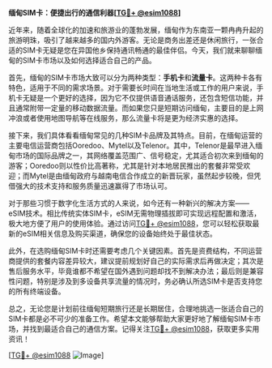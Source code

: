 **缅甸SIM卡：便捷出行的通信利器[[TG💪+ @esim1088](https://t.me/s/esim1088)]**

近年来，随着全球化的加速和旅游业的蓬勃发展，缅甸作为东南亚一颗冉冉升起的旅游明珠，吸引了越来越多的国内外游客。无论是商务出差还是休闲旅行，一张合适的SIM卡无疑是您在异国他乡保持通讯畅通的最佳伴侣。今天，我们就来聊聊缅甸的SIM卡市场以及如何选择适合自己的产品。

首先，缅甸的SIM卡市场大致可以分为两种类型：**手机卡**和**流量卡**。这两种卡各有特色，适用于不同的需求场景。对于需要长时间在当地生活或工作的用户来说，手机卡无疑是一个更好的选择，因为它不仅提供语音通话服务，还包含短信功能，并且通常附带一定量的移动数据流量。而如果您只是短期访问缅甸，主要目的是上网冲浪或者使用地图导航等在线服务，那么流量卡将是更为经济实惠的选择。

接下来，我们具体看看缅甸常见的几种SIM卡品牌及其特点。目前，在缅甸运营的主要电信运营商包括Ooredoo、Mytel以及Telenor。其中，Telenor是最早进入缅甸市场的国际品牌之一，其网络覆盖范围广、信号稳定，尤其适合初次来到缅甸的游客；Ooredoo则以性价比高著称，尤其是针对本地居民推出的套餐非常受欢迎；而Mytel是由缅甸政府与越南电信合作成立的新晋玩家，虽然起步较晚，但凭借强大的技术支持和服务质量迅速赢得了市场认可。

对于那些习惯于数字化生活方式的人来说，如今还有一种新兴的解决方案——eSIM技术。相比传统实体SIM卡，eSIM无需物理插拔即可实现远程配置和激活，极大地方便了用户的使用体验。通过访问[TG💪+ @esim1088](https://t.me/s/esim1088)，您可以轻松获取最新的eSIM相关信息及购买渠道，确保您的设备始终处于最佳状态。

此外，在选购缅甸SIM卡时还需要考虑几个关键因素。首先是资费结构，不同运营商提供的套餐内容差异较大，建议提前规划好自己的实际需求后再做决定；其次是售后服务水平，毕竟谁都不希望在国外遇到问题却找不到解决办法；最后则是兼容性问题，特别是涉及到多设备共享流量的情况时，务必确认所选SIM卡是否支持您的所有终端设备。

总之，无论您是计划前往缅甸短期旅行还是长期居住，合理地挑选一张适合自己的SIM卡都是必不可少的准备工作。希望本文能够帮助大家更好地了解缅甸SIM卡市场，并找到最适合自己的通信方案。记得关注[TG💪+ @esim1088](https://t.me/s/esim1088)，获取更多实用资讯！

[[TG💪+ @esim1088](https://t.me/s/esim1088) ![Image](https://i.postimg.cc/4NQfJmqS/Snipaste-2025-05-13-00-14-12.png)]